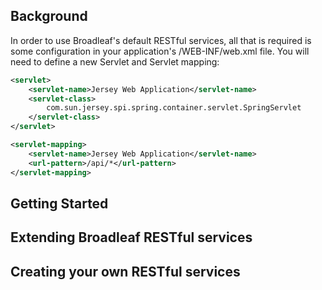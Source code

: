 ## Background ##
In order to use Broadleaf's default RESTful services, all that is required is some configuration in your application's /WEB-INF/web.xml file.  You will need to define a new Servlet and Servlet mapping:

```xml
<servlet>
    <servlet-name>Jersey Web Application</servlet-name>
    <servlet-class>
        com.sun.jersey.spi.spring.container.servlet.SpringServlet
    </servlet-class>
</servlet>

<servlet-mapping>
    <servlet-name>Jersey Web Application</servlet-name>
    <url-pattern>/api/*</url-pattern>
</servlet-mapping>
```

## Getting Started ##

## Extending Broadleaf RESTful services ##

## Creating your own RESTful services ##